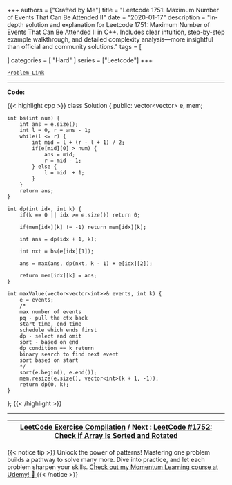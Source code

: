 
+++
authors = ["Crafted by Me"]
title = "Leetcode 1751: Maximum Number of Events That Can Be Attended II"
date = "2020-01-17"
description = "In-depth solution and explanation for Leetcode 1751: Maximum Number of Events That Can Be Attended II in C++. Includes clear intuition, step-by-step example walkthrough, and detailed complexity analysis—more insightful than official and community solutions."
tags = [
    
]
categories = [
    "Hard"
]
series = ["Leetcode"]
+++



[`Problem Link`](https://leetcode.com/problems/maximum-number-of-events-that-can-be-attended-ii/description/)

---

**Code:**

{{< highlight cpp >}}
class Solution {
public:
    vector<vector<int>> e, mem;
    
    int bs(int num) {
        int ans = e.size();
        int l = 0, r = ans - 1;
        while(l <= r) {
            int mid = l + (r - l + 1) / 2;
            if(e[mid][0] > num) {
                ans = mid;
                r = mid - 1;
            } else {
                l = mid  + 1;
            }
        }
        return ans;
    }
    
    int dp(int idx, int k) {
        if(k == 0 || idx >= e.size()) return 0;
        
        if(mem[idx][k] != -1) return mem[idx][k];
        
        int ans = dp(idx + 1, k);
        
        int nxt = bs(e[idx][1]);
        
        ans = max(ans, dp(nxt, k - 1) + e[idx][2]);
        
        return mem[idx][k] = ans;
    }
    
    int maxValue(vector<vector<int>>& events, int k) {
        e = events;
        /*
        max number of events
        pq - pull the ctx back
        start time, end time
        schedule which ends first
        dp - select and omit
        sort - based on end
        dp condition == k return
        binary search to find next event
        sort based on start
        */
        sort(e.begin(), e.end());
        mem.resize(e.size(), vector<int>(k + 1, -1));
        return dp(0, k);
    }
};
{{< /highlight >}}


---

| [LeetCode Exercise Compilation](https://grid47.xyz/leetcode/) / Next : [LeetCode #1752: Check if Array Is Sorted and Rotated](https://grid47.xyz/posts/leetcode_1752) |
| --- |
{{< notice tip >}}
Unlock the power of patterns! Mastering one problem builds a pathway to solve many more. Dive into practice, and let each problem sharpen your skills. [Check out my Momentum Learning course at Udemy! 🚀 ](https://www.udemy.com/course/algorithms-and-data-structures-in-cpp/)
{{< /notice >}}

